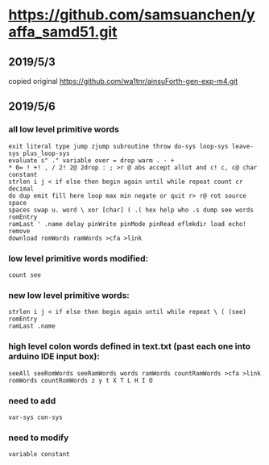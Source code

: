 # https://github.com/samsuanchen/yaffa_samd51.git

## 2019/5/3

copied original https://github.com/wa1tnr/ainsuForth-gen-exp-m4.git

## 2019/5/6

### all low level primitive words
	exit literal type jump zjump subroutine throw do-sys loop-sys leave-sys plus_loop-sys
	evaluate s" ." variable over = drop warm . - + 
	* 0= ! +! , / 2! 2@ 2drop : ; >r @ abs accept allot and c! c, c@ char constant 
	strlen i j < if else then begin again until while repeat count cr decimal 
	do dup emit fill here loop max min negate or quit r> r@ rot source space 
	spaces swap u. word \ xor [char] ( .( hex help who .s dump see words romEntry 
	ramLast ' .name delay pinWrite pinMode pinRead eflmkdir load echo! remove 
	download romWords ramWords >cfa >link 

### low level primitive words modified:
	count see
 
### new low level primitive words:
	strlen i j < if else then begin again until while repeat \ ( (see) romEntry 
	ramLast .name 

### high level colon words defined in text.txt (past each one into arduino IDE input box):
	seeAll seeRomWords seeRamWords words ramWords countRamWords >cfa >link romWords countRomWords z y t X T L H I O
  
 

### need to add
	var-sys con-sys
 
### need to modify
	variable constant
  